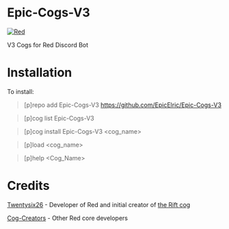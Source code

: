 # Epic-Cogs-V3

[![Red](https://img.shields.io/badge/Red-DiscordBot-red.svg)](https://github.com/Cog-Creators/Red-DiscordBot/tree/V3/develop)

V3 Cogs for Red Discord Bot

# Installation
To install:

> [p]repo add Epic-Cogs-V3 https://github.com/EpicElric/Epic-Cogs-V3

> [p]cog list Epic-Cogs-V3

> [p]cog install Epic-Cogs-V3 <cog_name>

> [p]load <cog_name>

> [p]help <Cog_Name>

# Credits

[Twentysix26](https://github.com/Twentysix26) - Developer of Red and initial creator of [the Rift cog](https://github.com/Twentysix26/26-Cogs/blob/master/rift/)

[Cog-Creators](https://github.com/Cog-Creators) - Other Red core developers
